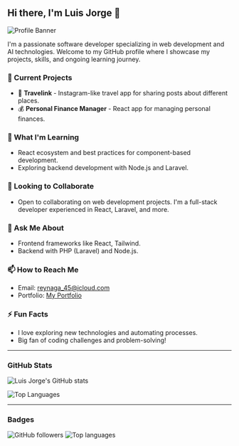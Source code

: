 ## Hi there, I'm Luis Jorge 👋

![Profile Banner](https://wallpapers.com/images/high/coding-equation-graphic-itl2ob2t8xine7x0.webp)

I'm a passionate software developer specializing in web development and AI technologies. Welcome to my GitHub profile where I showcase my projects, skills, and ongoing learning journey.

### 🔭 Current Projects
- 📱 **Travelink** - Instagram-like travel app for sharing posts about different places.
- 💰 **Personal Finance Manager** - React app for managing personal finances.

### 🌱 What I'm Learning
- React ecosystem and best practices for component-based development.
- Exploring backend development with Node.js and Laravel.

### 👯 Looking to Collaborate
- Open to collaborating on web development projects. I'm a full-stack developer experienced in React, Laravel, and more.

### 💬 Ask Me About
- Frontend frameworks like React, Tailwind.
- Backend with PHP (Laravel) and Node.js.

### 📫 How to Reach Me
- Email: reynaga_45@icloud.com
- Portfolio: [My Portfolio](https://my-portfolio-phi-nine-31.vercel.app/)

### ⚡ Fun Facts
- I love exploring new technologies and automating processes.
- Big fan of coding challenges and problem-solving!

---

### GitHub Stats

![Luis Jorge's GitHub stats](https://github-readme-stats.vercel.app/api?username=Polarking3503&show_icons=true&theme=radical)

![Top Languages](https://github-readme-stats.vercel.app/api/top-langs/?username=Polarking3503&layout=compact&theme=radical)

---

### Badges
![GitHub followers](https://img.shields.io/github/followers/Polarking3503?style=social)
![Top languages](https://img.shields.io/github/languages/top/Polarking3503/control-inventario)
